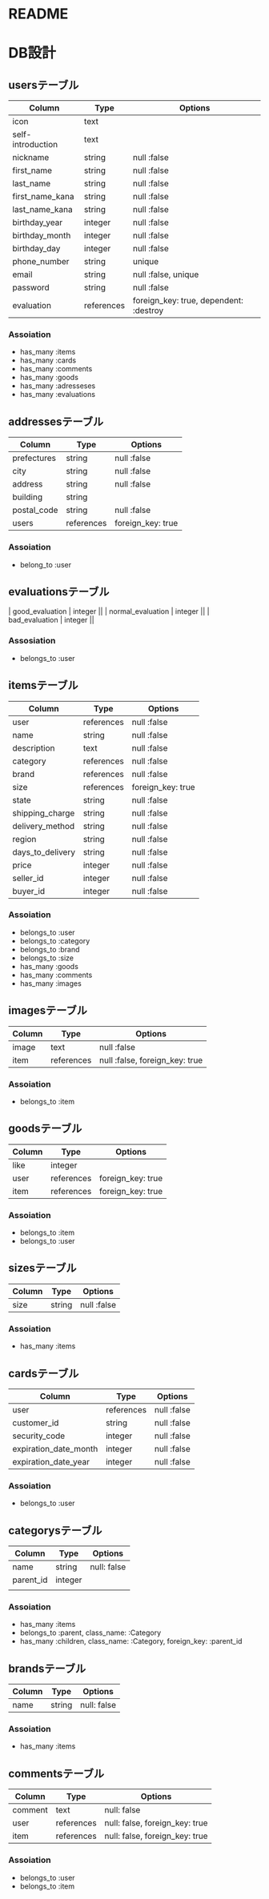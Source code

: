 # README

# DB設計
## usersテーブル
| Column | Type | Options |
| ------ | ---- | ------- |
| icon | text ||
| self-introduction | text ||
| nickname | string | null :false |
| first_name | string | null :false |
| last_name | string | null :false |
| first_name_kana | string | null :false |
| last_name_kana | string | null :false |
| birthday_year | integer | null :false |
| birthday_month | integer | null :false |
| birthday_day | integer | null :false |
| phone_number | string | unique |
| email | string | null :false, unique |
| password | string | null :false |
| evaluation | references |foreign_key: true, dependent: :destroy|
### Assoiation
- has_many :items
- has_many :cards
- has_many :comments
- has_many :goods
- has_many :adresseses
- has_many :evaluations

## addressesテーブル
| Column | Type | Options |
| ------ | ---- | ------- |
| prefectures | string | null :false |
| city | string | null :false |
| address | string | null :false |
| building | string ||
| postal_code | string | null :false |
| users | references | foreign_key: true |
### Assoiation
- belong_to :user

## evaluationsテーブル
| good_evaluation | integer ||
| normal_evaluation | integer ||
| bad_evaluation | integer ||
### Assosiation
- belongs_to :user



## itemsテーブル
| Column | Type | Options |
| ------ | ---- | ------- |
| user | references | null :false |
| name | string | null :false |
| description | text | null :false |
| category | references | null :false |
| brand | references | null :false |
| size | references | foreign_key: true |
| state | string | null :false |
| shipping_charge | string | null :false |
| delivery_method | string | null :false |
| region | string | null :false |
| days_to_delivery | string | null :false |
| price | integer | null :false |
| seller_id | integer | null :false |
| buyer_id | integer | null :false |
### Assoiation
- belongs_to :user
- belongs_to :category
- belongs_to :brand
- belongs_to :size
- has_many :goods
- has_many :comments
- has_many :images

## imagesテーブル
| Column | Type | Options |
| ------ | ---- | ------- |
| image | text | null :false |
| item | references | null :false, foreign_key: true |
### Assoiation
- belongs_to :item

## goodsテーブル
| Column | Type | Options |
| ------ | ---- | ------- |
| like | integer ||
| user | references | foreign_key: true |
| item | references | foreign_key: true |
### Assoiation
- belongs_to :item
- belongs_to :user


## sizesテーブル
| Column | Type | Options |
| ------ | ---- | ------- |
| size | string | null :false |
### Assoiation
- has_many :items


## cardsテーブル
| Column | Type | Options |
| ------ | ---- | ------- |
| user | references | null :false |
| customer_id | string | null :false |
| security_code | integer | null :false |
| expiration_date_month | integer | null :false |
| expiration_date_year | integer | null :false |
### Assoiation
- belongs_to :user


## categorysテーブル
| Column | Type | Options |
| ------ | ---- | ------- |
| name | string | null: false|
| parent_id | integer ||
||||
### Assoiation
- has_many :items
- belongs_to :parent, class_name: :Category
- has_many :children, class_name: :Category, foreign_key: :parent_id


## brandsテーブル
| Column | Type | Options |
| ------ | ---- | ------- |
| name | string | null: false|
### Assoiation
- has_many :items


## commentsテーブル
| Column | Type | Options |
| ------ | ---- | ------- |
| comment | text | null: false |
| user | references | null: false, foreign_key: true |
| item | references | null: false, foreign_key: true |
### Assoiation
- belongs_to :user
- belongs_to :item